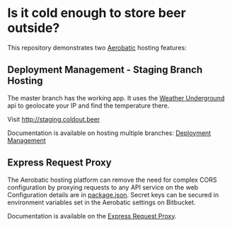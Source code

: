 # Is it cold enough to store beer outside?

This repository demonstrates two [Aerobatic](http://www.aerobatic.com) hosting features:

##  Deployment Management - Staging Branch Hosting

The master branch has the working app. It uses the [Weather Underground](https://www.wunderground.com/weather/api/d/docs?d=data/index&MR=1) api to geolocate your IP and find the temperature there.

Visit http://staging.coldout.beer

Documentation is available on hosting multiple branches: [Deployment Management](https://www.aerobatic.com/docs/deployment-management)

## Express Request Proxy

The Aerobatic hosting platform can remove the need for complex CORS configuration by proxying requests to any API service on the web Configuration details are in [package.json](./package.json). Secret keys can be secured in environment variables set in the Aerobatic settings on Bitbucket.

Documentation is available on the [Express Request Proxy](https://www.aerobatic.com/docs/http-proxy).
